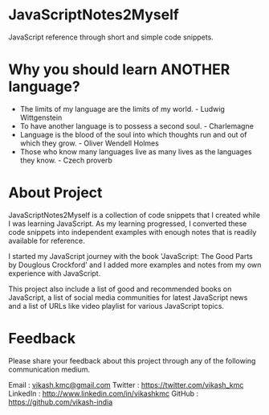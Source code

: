 JavaScriptNotes2Myself
======================

JavaScript reference through short and simple code snippets.

Why you should learn ANOTHER language?
======================================
* The limits of my language are the limits of my world. - Ludwig Wittgenstein
* To have another language is to possess a second soul. - Charlemagne
* Language is the blood of the soul into which thoughts run and out of which they grow. - Oliver Wendell Holmes
* Those who know many languages live as many lives as the languages they know. - Czech proverb

About Project
=============
JavaScriptNotes2Myself is a collection of code snippets that I created while I was learning JavaScript. As my learning
progressed, I converted these code snippets into independent examples with enough notes that is readily available for 
reference.

I started my JavaScript journey with the book 'JavaScript: The Good Parts by Douglous Crockford' and I added more 
examples and notes from my own experience with JavaScript.

This project also include a list of good and recommended books on JavaScript, a list of social media communities for 
latest JavaScript news and a list of URLs like video playlist for various JavaScript topics.

Feedback
========
Please share your feedback about this project through any of the following communication medium.

Email       : vikash.kmc@gmail.com
Twitter     : https://twitter.com/vikash_kmc 
LinkedIn    : http://www.linkedin.com/in/vikashkmc
GitHub      : https://github.com/vikash-india
